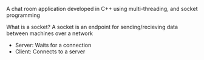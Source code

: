 A chat room application developed in C++ using multi-threading, and socket programming

What is a socket?
A socket is an endpoint for sending/recieving data between machines over a network
- Server: Waits for a connection
- Client: Connects to a server
